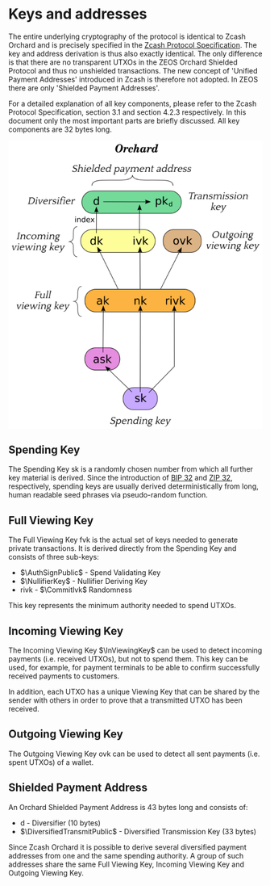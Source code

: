 # Keys and addresses

The entire underlying cryptography of the protocol is identical to Zcash Orchard and is precisely specified in the [Zcash Protocol Specification](https://zips.z.cash/protocol/protocol.pdf). The key and address derivation is thus also exactly identical. The only difference is that there are no transparent UTXOs in the ZEOS Orchard Shielded Protocol and thus no unshielded transactions. The new concept of 'Unified Payment Addresses' introduced in Zcash is therefore not adopted. In ZEOS there are only 'Shielded Payment Addresses'.

For a detailed explanation of all key components, please refer to the Zcash Protocol Specification, section 3.1 and section 4.2.3 respectively. In this document only the most important parts are briefly discussed. All key components are 32 bytes long.

<img align="center" src="https://github.com/mschoenebeck/zeos-docs/blob/main/book/protocol/keys.png?raw=true">

## Spending Key
The Spending Key $\mathsf{sk}$ is a randomly chosen number from which all further key material is derived. Since the introduction of [BIP 32](https://github.com/bitcoin/bips/blob/master/bip-0032.mediawiki) and [ZIP 32](https://zips.z.cash/zip-0032#specification-orchard-key-derivation), respectively, spending keys are usually derived deterministically from long, human readable seed phrases via pseudo-random function.

## Full Viewing Key
The Full Viewing Key $\mathsf{fvk}$ is the actual set of keys needed to generate private transactions. It is derived directly from the Spending Key and consists of three sub-keys:

- $\AuthSignPublic$ - Spend Validating Key
- $\NullifierKey$ - Nullifier Deriving Key
- $\mathsf{rivk}$ - $\CommitIvk$ Randomness

This key represents the minimum authority needed to spend UTXOs.

## Incoming Viewing Key
The Incoming Viewing Key $\InViewingKey$ can be used to detect incoming payments (i.e. received UTXOs), but not to spend them. This key can be used, for example, for payment terminals to be able to confirm successfully received payments to customers.

In addition, each UTXO has a unique Viewing Key that can be shared by the sender with others in order to prove that a transmitted UTXO has been received.

## Outgoing Viewing Key
The Outgoing Viewing Key $\mathsf{ovk}$ can be used to detect all sent payments (i.e. spent UTXOs) of a wallet.

## Shielded Payment Address
An Orchard Shielded Payment Address is 43 bytes long and consists of:

- $\mathsf{d}$ - Diversifier (10 bytes)
- $\DiversifiedTransmitPublic$ - Diversified Transmission Key (33 bytes)

Since Zcash Orchard it is possible to derive several diversified payment addresses from one and the same spending authority. A group of such addresses share the same Full Viewing Key, Incoming Viewing Key and Outgoing Viewing Key.